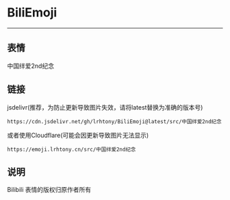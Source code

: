 # BiliEmoji
---
## 表情
中国绊爱2nd纪念
## 链接
jsdelivr(推荐，为防止更新导致图片失效，请将latest替换为准确的版本号)
```
https://cdn.jsdelivr.net/gh/lrhtony/BiliEmoji@latest/src/中国绊爱2nd纪念
```
或者使用Cloudflare(可能会因更新导致图片无法显示)
```
https://emoji.lrhtony.cn/src/中国绊爱2nd纪念
```
## 说明
Bilibili 表情的版权归原作者所有
